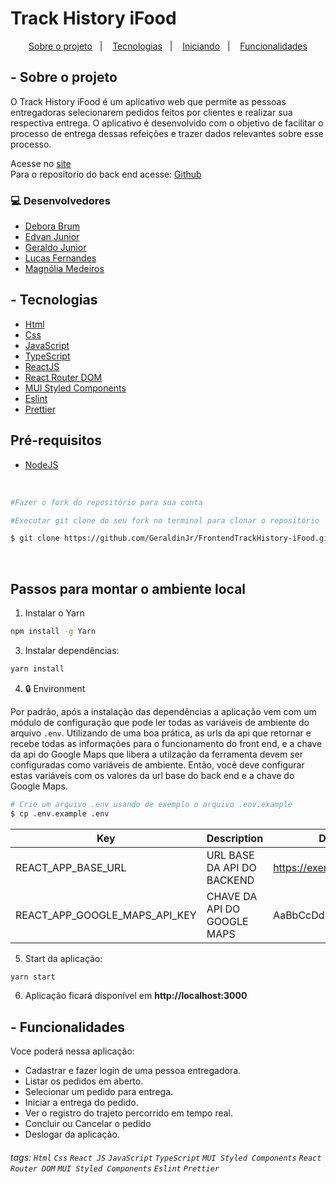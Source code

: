 # Track History iFood

<p align="center">
  <a href="#-sobre-o-projeto">Sobre o projeto</a>&nbsp;&nbsp;&nbsp;|&nbsp;&nbsp;&nbsp;
  <a href="#-tecnologias">Tecnologias</a>&nbsp;&nbsp;&nbsp;|&nbsp;&nbsp;&nbsp;
  <a href="#-pré-requisitos">Iniciando</a>&nbsp;&nbsp;&nbsp;|&nbsp;&nbsp;&nbsp;
  <a href="#-funcionalidades">Funcionalidades</a>
</p>

## - Sobre o projeto

<p>
    O Track History iFood é um aplicativo web que permite as pessoas entregadoras selecionarem pedidos feitos por clientes e realizar sua respectiva entrega.
    O aplicativo é desenvolvido com o objetivo de facilitar o processo de entrega dessas refeições e trazer dados relevantes sobre esse processo.
</p>

Acesse no [site](https://www.trackhistoryifood.tk/)<br>
Para o repositorio do back end acesse: [Github](https://github.com/GeraldinJr/BackendTrackHistory-iFood/tree/hml)<br>

### 💻 Desenvolvedores

- [Debora Brum](https://github.com/DeboraBrum)
- [Edvan Junior](https://github.com/Edvan-Jr)
- [Geraldo Junior](https://github.com/GeraldinJr)
- [Lucas Fernandes](https://github.com/lucasfpds)
- [Magnólia Medeiros](https://github.com/magnoliamedeiros)

## - Tecnologias

- [Html](https://developer.mozilla.org/pt-BR/docs/Web/HTML)
- [Css](https://developer.mozilla.org/pt-BR/docs/Web/CSS)
- [JavaScript](https://www.javascript.com/)
- [TypeScript](https://www.typescriptlang.org/)
- [ReactJS](https://reactjs.org/)
- [React Router DOM](https://reacttraining.com/react-router/)
- [MUI Styled Components](https://mui.com/pt/)
- [Eslint](https://eslint.org/)
- [Prettier](https://prettier.io/)


## Pré-requisitos

- [NodeJS](https://nodejs.org/en/download/)

<br>

```bash
#Fazer o fork do repositório para sua conta

#Executar git clone do seu fork no terminal para clonar o repositório

$ git clone https://github.com/GeraldinJr/FrontendTrackHistory-iFood.git && cd FrontendTrackHistory-iFood
```

<br>

## Passos para montar o ambiente local

1. Instalar o Yarn

```sh
npm install -g Yarn
```

3. Instalar dependências:

```sh
yarn install
```

4.  🔒 Environment

Por padrão, após a instalação das dependências a aplicação vem com um módulo de configuração que pode ler todas as variáveis ​​de ambiente do arquivo `.env`.
Utilizando de uma boa prática, as urls da api que retornar e recebe todas as informações para o funcionamento do front end, e a chave da api do Google Maps que libera a utilzação da ferramenta devem ser configuradas como variáveis de ambiente. Então, você deve configurar estas variáveis com os valores da url base do back end e a chave do Google Maps.

```bash
# Crie um arquivo .env usando de exemplo o arquivo .env.example
$ cp .env.example .env
```

| Key                           | Description                 | Default Value            |
| ----------------------------- | --------------------------- | ------------------------ |
| REACT_APP_BASE_URL            | URL BASE DA API DO BACKEND  | https://exemplodeurl.com |
| REACT_APP_GOOGLE_MAPS_API_KEY | CHAVE DA API DO GOOGLE MAPS | AaBbCcDdEXEMPLO123456789 |

5. Start da aplicação:

```sh
yarn start
```

6. Aplicação ficará disponível em **http://localhost:3000**

## - Funcionalidades

Voce poderá nessa aplicação:
- Cadastrar e fazer login de uma pessoa entregadora.
- Listar os pedidos em aberto.
- Selecionar um pedido para entrega.
- Iniciar a entrega do pedido.
- Ver o registro do trajeto percorrido em tempo real.
- Concluir ou Cancelar o pedido
- Deslogar da aplicação.



###### tags: `Html` `Css` `React JS`  `JavaScript`  `TypeScript` `MUI Styled Components` `React Router DOM` `MUI Styled Components` `Eslint` `Prettier`
